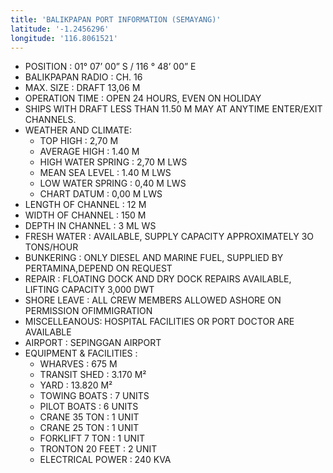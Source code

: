 ```yaml
---
title: 'BALIKPAPAN PORT INFORMATION (SEMAYANG)'
latitude: '-1.2456296'
longitude: '116.8061521'
---
```


- POSITION : 01° 07’ 00” S / 116 ° 48’ 00” E
- BALIKPAPAN RADIO : CH. 16
- MAX. SIZE : DRAFT 13,06 M
- OPERATION TIME : OPEN 24 HOURS, EVEN ON HOLIDAY
- SHIPS WITH DRAFT LESS THAN 11.50 M MAY AT ANYTIME ENTER/EXIT CHANNELS.
- WEATHER AND CLIMATE:
    - TOP HIGH : 2,70 M
    - AVERAGE HIGH : 1.40 M
    - HIGH WATER SPRING : 2,70 M LWS
    - MEAN SEA LEVEL : 1.40 M LWS
    - LOW WATER SPRING : 0,40 M LWS
    - CHART DATUM : 0,00 M LWS
- LENGTH OF CHANNEL : 12 M
- WIDTH OF CHANNEL : 150 M
- DEPTH IN CHANNEL : 3 ML WS
- FRESH WATER : AVAILABLE, SUPPLY CAPACITY APPROXIMATELY 3O TONS/HOUR
- BUNKERING : ONLY DIESEL AND MARINE FUEL, SUPPLIED BY PERTAMINA,DEPEND ON REQUEST
- REPAIR : FLOATING DOCK AND DRY DOCK REPAIRS AVAILABLE, LIFTING CAPACITY 3,000 DWT
- SHORE LEAVE : ALL CREW MEMBERS ALLOWED ASHORE ON PERMISSION OFIMMIGRATION
- MISCELLEANOUS: HOSPITAL FACILITIES OR PORT DOCTOR ARE AVAILABLE
- AIRPORT : SEPINGGAN AIRPORT
- EQUIPMENT & FACILITIES :
    - WHARVES : 675 M
    - TRANSIT SHED : 3.170 M²
    - YARD : 13.820 M²
    - TOWING BOATS : 7 UNITS
    - PILOT BOATS : 6 UNITS
    - CRANE 35 TON : 1 UNIT
    - CRANE 25 TON : 1 UNIT
    - FORKLIFT 7 TON : 1 UNIT
    - TRONTON 20 FEET : 2 UNIT
    - ELECTRICAL POWER : 240 KVA 